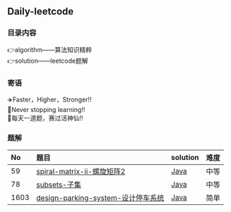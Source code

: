 ## Daily-leetcode

### 目录内容
👉algorithm——算法知识精粹<br>
👉solution——leetcode题解

### 寄语
✈️Faster，Higher，Stronger!!<br>
🚢Never stopping learning!!<br>
🚀每天一道题，赛过活神仙!!

### 题解

|No|题目|solution|难度|
| :--- | :--- | :--- | :--- |
|59|[spiral-matrix-ii-螺旋矩阵2](https://leetcode-cn.com/problems/spiral-matrix-ii/)|[Java](https://github.com/LPBruce/Daily-leetcode/blob/main/solutions/59-spiral-matrix-ii-%E8%9E%BA%E6%97%8B%E7%9F%A9%E9%98%B52.md)|中等|
|78|[subsets-子集](https://leetcode-cn.com/problems/subsets/)|[Java](https://github.com/LPBruce/Daily-leetcode/blob/main/solutions/78-subsets-%E5%AD%90%E9%9B%86.md)|中等|
|1603|[design-parking-system-设计停车系统](https://leetcode-cn.com/problems/design-parking-system/)|[Java]()|简单|



